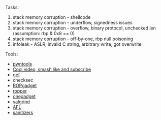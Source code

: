 Tasks:
1. stack memory corruption - shellcode
2. stack memory corruption - underflow, signedness issues
3. stack memory corruption - overflow, binary protocol, unchecked len (assumption: rbp & 0x8 == 0)
4. stack memory corruption - off-by-one, rbp null poisoning
5. infoleak - ASLR, invalid C string, arbitrary write, got overwrite


Tools:
* [pwntools](https://github.com/Gallopsled/pwntools)
* [Cool video, smash like and subscribe](https://www.youtube.com/watch?v=zsh-3J-fTSk&t=4661s)
* [gef](https://github.com/hugsy/gef)
* checksec
* [ROPgadget](https://github.com/JonathanSalwan/ROPgadget)
* [ropper](https://github.com/sashs/Ropper)
* [onegadget](https://github.com/david942j/one_gadget)
* [valgrind](http://valgrind.org/)
* [AFL](http://lcamtuf.coredump.cx/afl/)
* [sanitizers](https://github.com/google/sanitizers)
